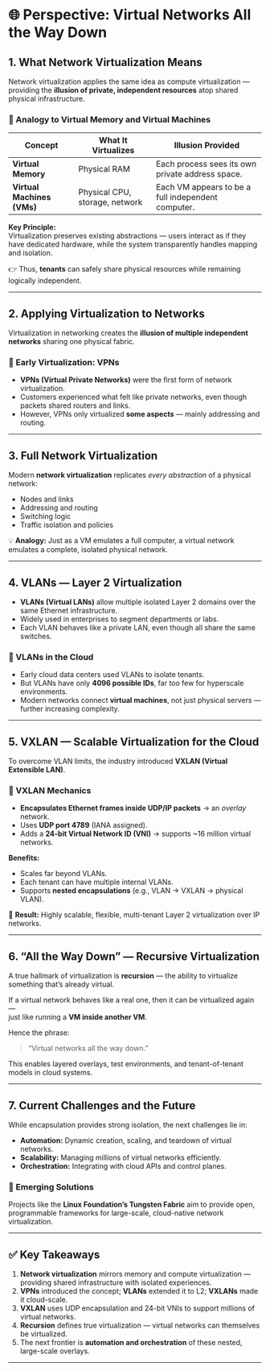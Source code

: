 # 🌐 Perspective: Virtual Networks All the Way Down

## 1. What Network Virtualization Means

Network virtualization applies the same idea as compute virtualization — providing the **illusion of private, independent resources** atop shared physical infrastructure.

### 🔹 Analogy to Virtual Memory and Virtual Machines

| Concept | What It Virtualizes | Illusion Provided |
|----------|--------------------|------------------|
| **Virtual Memory** | Physical RAM | Each process sees its own private address space. |
| **Virtual Machines (VMs)** | Physical CPU, storage, network | Each VM appears to be a full independent computer. |

**Key Principle:**  
Virtualization preserves existing abstractions — users interact as if they have dedicated hardware, while the system transparently handles mapping and isolation.

👉 Thus, **tenants** can safely share physical resources while remaining logically independent.

---

## 2. Applying Virtualization to Networks

Virtualization in networking creates the **illusion of multiple independent networks** sharing one physical fabric.

### 🔹 Early Virtualization: VPNs

- **VPNs (Virtual Private Networks)** were the first form of network virtualization.  
- Customers experienced what felt like private networks, even though packets shared routers and links.  
- However, VPNs only virtualized **some aspects** — mainly addressing and routing.

---

## 3. Full Network Virtualization

Modern **network virtualization** replicates *every abstraction* of a physical network:

- Nodes and links  
- Addressing and routing  
- Switching logic  
- Traffic isolation and policies  

💡 **Analogy:** Just as a VM emulates a full computer, a virtual network emulates a complete, isolated physical network.

---

## 4. VLANs — Layer 2 Virtualization

- **VLANs (Virtual LANs)** allow multiple isolated Layer 2 domains over the same Ethernet infrastructure.  
- Widely used in enterprises to segment departments or labs.  
- Each VLAN behaves like a private LAN, even though all share the same switches.

### 🔹 VLANs in the Cloud

- Early cloud data centers used VLANs to isolate tenants.  
- But VLANs have only **4096 possible IDs**, far too few for hyperscale environments.  
- Modern networks connect **virtual machines**, not just physical servers — further increasing complexity.

---

## 5. VXLAN — Scalable Virtualization for the Cloud

To overcome VLAN limits, the industry introduced **VXLAN (Virtual Extensible LAN)**.

### 🔹 VXLAN Mechanics

- **Encapsulates Ethernet frames inside UDP/IP packets** → an *overlay* network.  
- Uses **UDP port 4789** (IANA assigned).  
- Adds a **24-bit Virtual Network ID (VNI)** → supports ~16 million virtual networks.

**Benefits:**
- Scales far beyond VLANs.  
- Each tenant can have multiple internal VLANs.  
- Supports **nested encapsulations** (e.g., VLAN → VXLAN → physical VLAN).

🚀 **Result:** Highly scalable, flexible, multi-tenant Layer 2 virtualization over IP networks.

---

## 6. “All the Way Down” — Recursive Virtualization

A true hallmark of virtualization is **recursion** — the ability to virtualize something that’s already virtual.

If a virtual network behaves like a real one, then it can be virtualized again —  
just like running a **VM inside another VM**.

Hence the phrase:  
> “Virtual networks all the way down.”

This enables layered overlays, test environments, and tenant-of-tenant models in cloud systems.

---

## 7. Current Challenges and the Future

While encapsulation provides strong isolation, the next challenges lie in:

- **Automation:** Dynamic creation, scaling, and teardown of virtual networks.  
- **Scalability:** Managing millions of virtual networks efficiently.  
- **Orchestration:** Integrating with cloud APIs and control planes.

### 🔹 Emerging Solutions

Projects like the **Linux Foundation’s Tungsten Fabric** aim to provide open, programmable frameworks for large-scale, cloud-native network virtualization.

---

## ✅ Key Takeaways

1. **Network virtualization** mirrors memory and compute virtualization — providing shared infrastructure with isolated experiences.  
2. **VPNs** introduced the concept; **VLANs** extended it to L2; **VXLANs** made it cloud-scale.  
3. **VXLAN** uses UDP encapsulation and 24-bit VNIs to support millions of virtual networks.  
4. **Recursion** defines true virtualization — virtual networks can themselves be virtualized.  
5. The next frontier is **automation and orchestration** of these nested, large-scale overlays.

---
